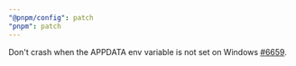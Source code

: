 ```yaml
---
"@pnpm/config": patch
"pnpm": patch
---
```


Don't crash when the APPDATA env variable is not set on Windows [#6659](https://github.com/pnpm/pnpm/issues/6659).
